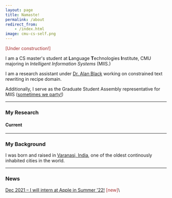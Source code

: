 ```yaml
---
layout: page
title: Namaste!
permalink: /about
redirect_from:
    - /index.html
image: cmu-cs-self.png
---
```

<!-- ![alt text](../assets/img/cmu-cs-self.png) -->
<!-- <img src="../assets/img/cmu-cs-self.png" width="200"> -->

<span style="color:brown">[Under construction!]</span>

I am a CS master's student at **L**anguage **T**echnologies **I**nstitute, CMU majoring in _Intelligent Information Systems_ (MIIS.) 

I am a research assistant under [Dr. Alan Black](https://www.cs.cmu.edu/~awb/) working on constrained text rewriting in recipe domain.

Additionally, I serve as the Graduate Student Assembly representative for MIIS ([sometimes we party!](../posts/2021-12-24-miis-gsa))

---

### My Research

#### Current



<!-- [Getting Started]({{ site.github.url }}{% post_url 2015-10-10-getting-started %}): getting started with installing Lagrange, whether you are completely new to using Jekyll, or simply just migrating to a new Jekyll theme. -->

---

### My Background
I was born and raised in [Varanasi, India](https://www.britannica.com/place/Varanasi "Want to read up about Varanasi?"), one of the oldest continously inhabited cities in the world.

<!-- In 2016, I moved to New Delhi, India to complete graduated as a CS major with a minor in mathematics from Shiv Nadar University in 2020. -->

<!-- 2016 
: Started at Shiv Nadar University, New Delhi

> Started at Shiv Nadar University, New Delhi

2020
: It went -->

<!-- To know more about my background, check out: -->


---

### News
[Dec 2021 – I will intern at Apple in Summer '22!](../news/2021-12-24-apple-intern) <span style="color:brown">[new]</span>\\
<!-- [Aug 2021 – I started my master's at CMU!](../news/2021-12-24-news-cmu) <span style="color:brown">[new]</span>\\ -->
<!-- [Aug 2021 – I am a graduate student at CMU now!]({{ site.github.url }}{% post_url 2021-12-24-news-cmu %}) -->


<!-- [Text and Formatting]({{ site.github.url }}{% post_url 2014-01-01-text-formatting-examples %}) -->

<!-- ### Questions? -->

<!-- This theme is completely free and open source software. You may use it however you want, as it is distributed under the [MIT License](http://choosealicense.com/licenses/mit/). If you are having any problems, any questions or suggestions, feel free to [tweet at me](https://twitter.com/intent/tweet?text=My%question%about%Lagrange%is:%&amp;via=paululele), or [file a GitHub issue](https://github.com/lenpaul/lagrange/issues/new). -->
